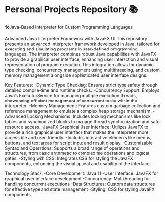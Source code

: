 # Personal Projects Repository 📚
🛠️Java-Based Interpreter for Custom Programming Languages

Advanced Java Interpreter Framework with JavaFX UI
This repository presents an advanced interpreter framework developed in Java, tailored for executing and simulating programs in user-defined programming languages. The interpreter combines robust Java capabilities with JavaFX to provide a graphical user interface, enhancing user interaction and visual representation of program execution. This integration allows for dynamic type checking, concurrency management using multithreading, and custom memory management alongside sophisticated user interface designs.

Key Features:
-Dynamic Type Checking: Ensures strict type safety through detailed compile-time and runtime checks.
-Concurrency Support: Employs Java’s ExecutorService for managing multiple execution threads, showcasing efficient management of concurrent tasks within the interpreter.
-Memory Management: Features custom garbage collection and reference management to emulate a complex heap storage mechanism.
-Advanced Locking Mechanisms: Includes locking mechanisms like lock tables and synchronized blocks to manage thread synchronization and safe resource access.
-JavaFX Graphical User Interface: Utilizes JavaFX to provide a rich graphical user interface that makes the interpreter more accessible and user-friendly. -Includes interactive elements like menus, buttons, and text areas for script input and result display.
-Customizable Syntax and Operations: Supports a broad range of operations and structures, from basic arithmetic to complex file operations and logical gates.
-Styling with CSS: Integrates CSS for styling the JavaFX components, enhancing the visual appeal and usability of the interface.

Technology Stack:
-Core Development: Java 11
-User Interface: JavaFX for graphical user interface development
-Concurrency: Multithreading for handling concurrent executions
-Data Structures: Custom data structures for effective type and state management
-Styling: CSS for styling JavaFX components
